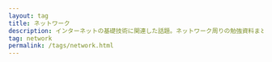 ```yaml
---
layout: tag
title: ネットワーク
description: インターネットの基礎技術に関連した話題。ネットワーク周りの勉強資料まとめ。
tag: network
permalink: /tags/network.html
---
```

